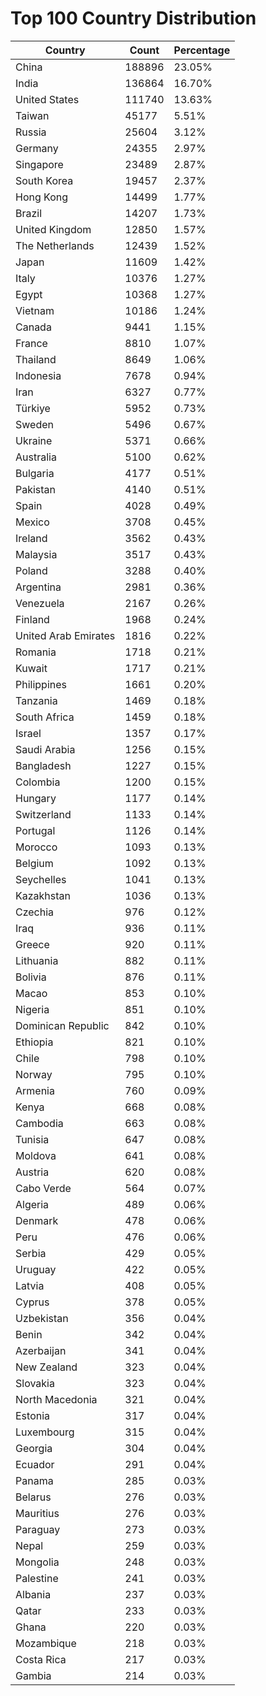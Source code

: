 # Top 100 Country Distribution
| Country | Count | Percentage |
|----|----|----|
| China | 188896 | 23.05% |
| India | 136864 | 16.70% |
| United States | 111740 | 13.63% |
| Taiwan | 45177 | 5.51% |
| Russia | 25604 | 3.12% |
| Germany | 24355 | 2.97% |
| Singapore | 23489 | 2.87% |
| South Korea | 19457 | 2.37% |
| Hong Kong | 14499 | 1.77% |
| Brazil | 14207 | 1.73% |
| United Kingdom | 12850 | 1.57% |
| The Netherlands | 12439 | 1.52% |
| Japan | 11609 | 1.42% |
| Italy | 10376 | 1.27% |
| Egypt | 10368 | 1.27% |
| Vietnam | 10186 | 1.24% |
| Canada | 9441 | 1.15% |
| France | 8810 | 1.07% |
| Thailand | 8649 | 1.06% |
| Indonesia | 7678 | 0.94% |
| Iran | 6327 | 0.77% |
| Türkiye | 5952 | 0.73% |
| Sweden | 5496 | 0.67% |
| Ukraine | 5371 | 0.66% |
| Australia | 5100 | 0.62% |
| Bulgaria | 4177 | 0.51% |
| Pakistan | 4140 | 0.51% |
| Spain | 4028 | 0.49% |
| Mexico | 3708 | 0.45% |
| Ireland | 3562 | 0.43% |
| Malaysia | 3517 | 0.43% |
| Poland | 3288 | 0.40% |
| Argentina | 2981 | 0.36% |
| Venezuela | 2167 | 0.26% |
| Finland | 1968 | 0.24% |
| United Arab Emirates | 1816 | 0.22% |
| Romania | 1718 | 0.21% |
| Kuwait | 1717 | 0.21% |
| Philippines | 1661 | 0.20% |
| Tanzania | 1469 | 0.18% |
| South Africa | 1459 | 0.18% |
| Israel | 1357 | 0.17% |
| Saudi Arabia | 1256 | 0.15% |
| Bangladesh | 1227 | 0.15% |
| Colombia | 1200 | 0.15% |
| Hungary | 1177 | 0.14% |
| Switzerland | 1133 | 0.14% |
| Portugal | 1126 | 0.14% |
| Morocco | 1093 | 0.13% |
| Belgium | 1092 | 0.13% |
| Seychelles | 1041 | 0.13% |
| Kazakhstan | 1036 | 0.13% |
| Czechia | 976 | 0.12% |
| Iraq | 936 | 0.11% |
| Greece | 920 | 0.11% |
| Lithuania | 882 | 0.11% |
| Bolivia | 876 | 0.11% |
| Macao | 853 | 0.10% |
| Nigeria | 851 | 0.10% |
| Dominican Republic | 842 | 0.10% |
| Ethiopia | 821 | 0.10% |
| Chile | 798 | 0.10% |
| Norway | 795 | 0.10% |
| Armenia | 760 | 0.09% |
| Kenya | 668 | 0.08% |
| Cambodia | 663 | 0.08% |
| Tunisia | 647 | 0.08% |
| Moldova | 641 | 0.08% |
| Austria | 620 | 0.08% |
| Cabo Verde | 564 | 0.07% |
| Algeria | 489 | 0.06% |
| Denmark | 478 | 0.06% |
| Peru | 476 | 0.06% |
| Serbia | 429 | 0.05% |
| Uruguay | 422 | 0.05% |
| Latvia | 408 | 0.05% |
| Cyprus | 378 | 0.05% |
| Uzbekistan | 356 | 0.04% |
| Benin | 342 | 0.04% |
| Azerbaijan | 341 | 0.04% |
| New Zealand | 323 | 0.04% |
| Slovakia | 323 | 0.04% |
| North Macedonia | 321 | 0.04% |
| Estonia | 317 | 0.04% |
| Luxembourg | 315 | 0.04% |
| Georgia | 304 | 0.04% |
| Ecuador | 291 | 0.04% |
| Panama | 285 | 0.03% |
| Belarus | 276 | 0.03% |
| Mauritius | 276 | 0.03% |
| Paraguay | 273 | 0.03% |
| Nepal | 259 | 0.03% |
| Mongolia | 248 | 0.03% |
| Palestine | 241 | 0.03% |
| Albania | 237 | 0.03% |
| Qatar | 233 | 0.03% |
| Ghana | 220 | 0.03% |
| Mozambique | 218 | 0.03% |
| Costa Rica | 217 | 0.03% |
| Gambia | 214 | 0.03% |
